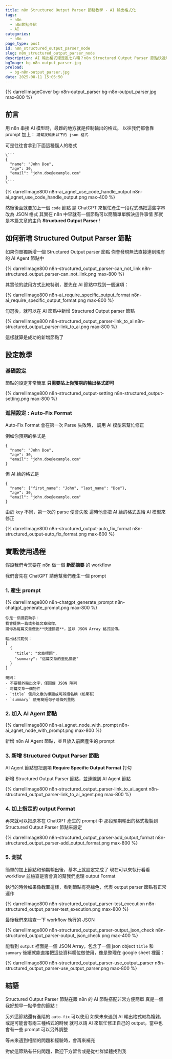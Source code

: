 ```yaml
---
title: n8n Structured Output Parser 節點教學 - AI 輸出格式化
tags:
  - n8n
  - n8n節點介紹
  - AI
categories:
  - n8n
page_type: post
id: n8n_structured_output_parser_node
slug: n8n_structured_output_parser_node
description: AI 輸出格式總是亂七八糟？n8n Structured Output Parser 節點快速解決！節點教學包和實際操作流程介紹，未來輕鬆固定 AI 輸出的格式
bgImage: bg-n8n-output_parser.jpg
preload:
  - bg-n8n-output_parser.jpg
date: 2025-08-11 15:05:50
---
```


{% darrellImageCover bg-n8n-output_parser bg-n8n-output_parser.jpg max-800 %}

## 前言

用 n8n 串接 AI 模型時，最難的地方就是控制輸出的格式。
以往我們都會靠 prompt 加上：
`請幫我輸出以下的 json 格式`

可是往往會拿到下面這種惱人的格式
```
\```
{
  "name": "John Doe",
  "age": 30,
  "email": "john.doe@example.com"
}
\```
```

{% darrellImage800 n8n-ai_agnet_use_code_handle_output n8n-ai_agnet_use_code_handle_output.png max-400 %}

然後後面就要加上一個 `code` 節點
請 ChatGPT 來幫忙產生一段程式碼把這些字串改為 JSON 格式
其實在 n8n 中早就有一個節點可以簡簡單單解決這件事情
那就是本篇文章的主角 **Structured Output Parser** !

## 如何新增 Structured Output Parser 節點

如果你單獨新增一個 Structured Output parser 節點
你會發現無法直接連到現有的 AI Agent 節點中

{% darrellImage800 n8n-structured_output_parser-can_not_link n8n-structured_output_parser-can_not_link.png max-800 %}

其實他的啟用方式比較特別，要先在 AI 節點中找到一個選項：

{% darrellImage800 n8n-ai_require_specific_output_format n8n-ai_require_specific_output_format.png max-800 %}

勾選後，就可以在 AI 節點中新增 Structured Output parser 節點

{% darrellImage800 n8n-structured_output_parser-link_to_ai n8n-structured_output_parser-link_to_ai.png max-800 %}

這樣就算是成功的新增節點了

## 設定教學

### 基礎設定

節點的設定非常簡單
**只需要貼上你預期的輸出格式即可**

{% darrellImage800 n8n-structured_output-setting n8n-structured_output-setting.png max-800 %}

### 進階設定 : Auto-Fix Format

Auto-Fix Format 會在第一次 Parse 失敗時，
調用 AI 模型來幫忙修正

例如你預期的格式是
```
{
  "name": "John Doe",
  "age": 30,
  "email": "john.doe@example.com"
}
```

但 AI 給的格式是
```
{
  "name": {"first_name": "John", "last_name": "Doe"},
  "age": 30,
  "email": "john.doe@example.com"
}
```

由於 key 不同，第一次的 parse 便會失敗
這時他會把 AI 給的格式丟給 AI 模型來修正

{% darrellImage800 n8n-structured_output-auto_fix_format n8n-structured_output-auto_fix_format.png max-800 %}

## 實戰使用過程

假設我們今天要在 n8n 做一個 **新聞摘要** 的 workflow

我們會先在 ChatGPT 請他幫我們產生一個 prompt

### 1. 產生 prompt

{% darrellImage800 n8n-chatgpt_generate_prompt n8n-chatgpt_generate_prompt.png max-800 %} 

```
你是一個摘要助手：
我會提供一篇或多篇文章給你，
請你為每篇文章做出**快速摘要**，並以 JSON Array 格式回傳。

輸出格式範例：
[
  {
    "title": "文章標題",
    "summary": "這篇文章的重點摘要"
  }
]

規則：
- 不要額外輸出文字，僅回傳 JSON 陣列
- 每篇文章一個物件
- `title` 使用文章的標題或可辨識名稱（如果有）
- `summary` 使用簡短句子或條列重點
```

### 2. 加入 AI Agent 節點

{% darrellImage800 n8n-ai_agnet_node_with_prompt n8n-ai_agnet_node_with_prompt.png max-800 %}

新增 n8n AI Agent 節點，並且放入前面產生的 prompt

### 3. 新增 Structured Output Parser 節點

AI Agent 節點想把選項 **Require Specific Output Format** 打勾

新增 Structured Output Parser 節點，並連線到 AI Agent 節點

{% darrellImage800 n8n-structured_output_parser-link_to_ai_agent n8n-structured_output_parser-link_to_ai_agent.png max-800 %}

### 4. 加上指定的 output Format

再來就可以把原本在 ChatGPT 產生的 prompt 中
那段預期輸出的格式複製到 Structured Output Parser 節點來設定

{% darrellImage800 n8n-structured_output_parser-add_output_format n8n-structured_output_parser-add_output_format.png max-800 %}

### 5. 測試

簡單的加上節點和預期輸出後，基本上就設定完成了
現在可以來執行看看 workflow 並檢查是否會真的幫我們處理 output Format

執行的時候如果像截圖這樣，看到節點有亮綠色，代表 output parser 節點有正常運作

{% darrellImage800 n8n-structured_output_parser-test_execution n8n-structured_output_parser-test_execution.png max-800 %}

最後我們來檢查一下 workflow 執行的 JSON

{% darrellImage800 n8n-structured_output_parser-output_json_check n8n-structured_output_parser-output_json_check.png max-400 %}

能看到 `output` 裡面是一個 JSON Array，包含了一個 json object `title` 和 `summary`
後續就能直接把這些資料欄位做使用，像是整理在 google sheet 裡面：

{% darrellImage800 n8n-structured_output_parser-use_output_parser n8n-structured_output_parser-use_output_parser.png max-800 %}

## 結語

Structured Output Parser 節點在跟 n8n 的 AI 節點搭配非常方便簡單
真是一個我好想早一點學會的節點！

另外這節點還有進階的 `auto-fix` 可以使用
如果未來遇到 AI 輸出格式較為複雜，或是可能會有兩三種格式的時候
就可以請 AI 來幫忙修正自己的 output，當中也會有一些 prompt 可以另外調整

等未來遇到相關的問題和經驗時，會再來補充

對於這節點有任何問題，歡迎下方留言或是從社群媒體找到我